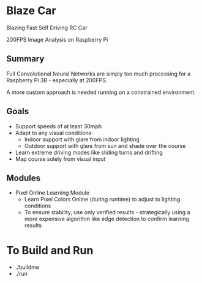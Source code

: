 # Blaze Car

Blazing Fast Self Driving RC Car 

200FPS Image Analysis on Raspberry Pi


## Summary

Full Convolutional Neural Networks are simply too much processing for a Raspberry Pi 3B - especially at 200FPS. 

A more custom approach is needed running on a constrained environment.


## Goals

- Support speeds of at least 30mph
- Adapt to any visual conditions:
  - Indoor support with glare from indoor lighting
  - Outdoor support with glare from sun and shade over the course
- Learn extreme driving modes like sliding turns and drifting 
- Map course solely from visual input



## Modules

- Pixel Online Learning Module
  - Learn Pixel Colors Online (during runtime) to adjust to lighting conditions
  - To ensure stability, use only verified results - strategically using a more expensive algorithm like edge detection to confirm learning results




# To Build and Run

  - ./buildme
  - ./run
